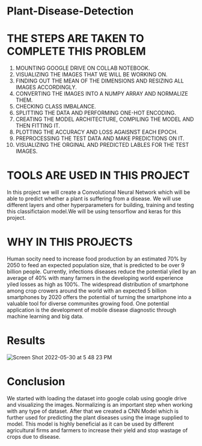 # Plant-Disease-Detection


# THE STEPS ARE TAKEN TO COMPLETE THIS PROBLEM
1. MOUNTING GOOGLE DRIVE ON COLLAB NOTEBOOK.
2. VISUALIZING THE IMAGES THAT WE WILL BE WORKING ON.
3. FINDING OUT THE MEAN OF THE DIMENSIONS AND RESIZING ALL IMAGES ACCORDINGLY.
4. CONVERTING THE IMAGES INTO A NUMPY ARRAY AND NORMALIZE THEM.
5. CHECKING CLASS IMBALANCE.
6. SPLITTING THE DATA AND PERFORMING ONE-HOT ENCODING.
7. CREATING THE MODEL ARCHITECTURE, COMPILING THE MODEL AND THEN FITTING IT.
8. PLOTTING THE ACCURACY AND LOSS AGAISNST EACH EPOCH.
9. PREPROCESSING THE TEST DATA AND MAKE PREDICTIONS ON IT.
10. VISUALIZING THE ORGINAL AND PREDICTED LABLES FOR THE TEST IMAGES.

# TOOLS ARE USED IN THIS PROJECT
In this project we will create a Convolutional Neural Network which will be able to predict whether a plant is suffering from a disease. We will use different layers and other hyperparameters for building, training and testing this classifictaion model.We will be using tensorflow and keras for this project.

# WHY IN THIS PROJECTS
Human socity need to increase food production by an estimated 70% by 2050 to feed an expected population size, that is predicted to be over 9 billion people. Currently, infections diseases reduce the potential yiled by an average of 40% with many farmers in the developing world experience yiled losses as high as 100%. The widespread distribution of smartphone among crop crowers around the world with an expected 5 billion smartphones by 2020 offers the potential of turning the smartphone into a valuable tool for diverse communites growing food. One potential application is the development of mobile disease diagnostic through machine learning and big data.

# Results
![Screen Shot 2022-05-30 at 5 48 23 PM](https://user-images.githubusercontent.com/49092540/170967171-e88b4486-1de0-41ea-b59e-b817b8ed7e62.png)

# Conclusion
We started with loading the dataset into google colab using google drive and visualizing the images. Normalizing is an important step when working with any type of dataset. After that we created a CNN Model which is further used for predicting the plant diseases using the image supplied to model. This model is highly beneficial as it can be used by different agricultural firms and farmers to increase their yield and stop wastage of crops due to disease.
